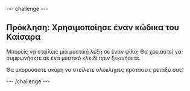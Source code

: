 --- challenge ---

## Πρόκληση: Χρησιμοποίησε έναν κώδικα του Καίσαρα

Μπορείς να στείλεις μια μυστική λέξη σε έναν φίλο; Θα χρειαστεί να συμφωνήσετε σε ένα μυστικό κλειδί πριν ξεκινήσετε.

Θα μπορούσατε ακόμη να στείλετε ολόκληρες προτάσεις μεταξύ σας!

--- /challenge ---